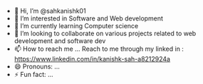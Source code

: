 - 👋 Hi, I’m @sahkanishk01
- 👀 I’m interested in Software and Web development
- 🌱 I’m currently learning Computer science
- 💞️ I’m looking to collaborate on various projects related to web development and software dev
- 📫 How to reach me ... Reach to me through my linked in : https://www.linkedin.com/in/kanishk-sah-a8212924a
- 😄 Pronouns: ...
- ⚡ Fun fact: ...

<!---
sahkanishk01/sahkanishk01 is a ✨ special ✨ repository because its `README.md` (this file) appears on your GitHub profile.
You can click the Preview link to take a look at your changes.
--->
